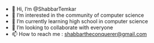 - 👋 Hi, I’m @ShabbarTemkar
- 👀 I’m interested in the community of computer science
- 🌱 I’m currently learning high school in computer science
- 💞️ I’m looking to collaborate with everyone
- 📫 How to reach me : shabbartheconquerer@gmail.com

<!---
ShabbarTemkar/ShabbarTemkar is a ✨ special ✨ repository because its `README.md` (this file) appears on your GitHub profile.
You can click the Preview link to take a look at your changes.
--->
